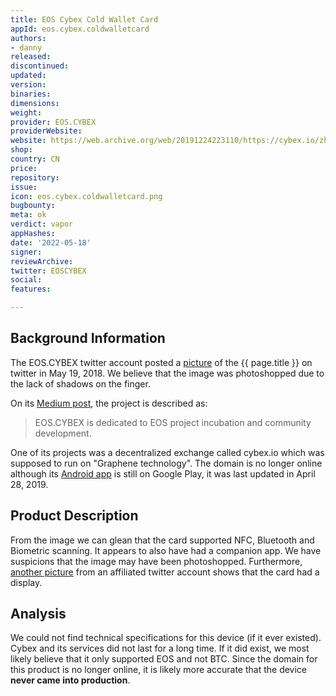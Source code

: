 ```yaml
---
title: EOS Cybex Cold Wallet Card
appId: eos.cybex.coldwalletcard
authors:
- danny
released: 
discontinued: 
updated: 
version: 
binaries: 
dimensions: 
weight: 
provider: EOS.CYBEX
providerWebsite: 
website: https://web.archive.org/web/20191224223110/https://cybex.io/zh-cn/index.html
shop: 
country: CN
price: 
repository: 
issue: 
icon: eos.cybex.coldwalletcard.png
bugbounty: 
meta: ok
verdict: vapor
appHashes: 
date: '2022-05-18'
signer: 
reviewArchive: 
twitter: EOSCYBEX
social: 
features: 

---
```


## Background Information

The EOS.CYBEX twitter account posted a [picture](https://twitter.com/EOSCYBEX/status/994195003302801409/photo/1) of the {{ page.title }} on twitter in May 19, 2018. We believe that the image was photoshopped due to the lack of shadows on the finger. 

On its [Medium post](https://medium.com/@eoscybex/an-introduction-to-eos-cybex-3f5d8f7e78c5), the project is described as:

> EOS.CYBEX is dedicated to EOS project incubation and community development. 

One of its projects was a decentralized exchange called cybex.io which was supposed to run on "Graphene technology". The domain is no longer online although its [Android app](https://play.google.com/store/apps/details?id=com.cybexmobile.google) is still on Google Play, it was last updated in April 28, 2019.

## Product Description 

From the image we can glean that the card supported NFC, Bluetooth and Biometric scanning. It appears to also have had a companion app. We have suspicions that the image may have been photoshopped. Furthermore, [another picture](https://twitter.com/CybexExchange/status/994496017574719489/photo/2) from an affiliated twitter account shows that the card had a display. 

## Analysis 

We could not find technical specifications for this device (if it ever existed). Cybex and its services did not last for a long time. If it did exist, we most likely believe that it only supported EOS and not BTC. Since the domain for this product is no longer online, it is likely more accurate that the device **never came into production**. 
